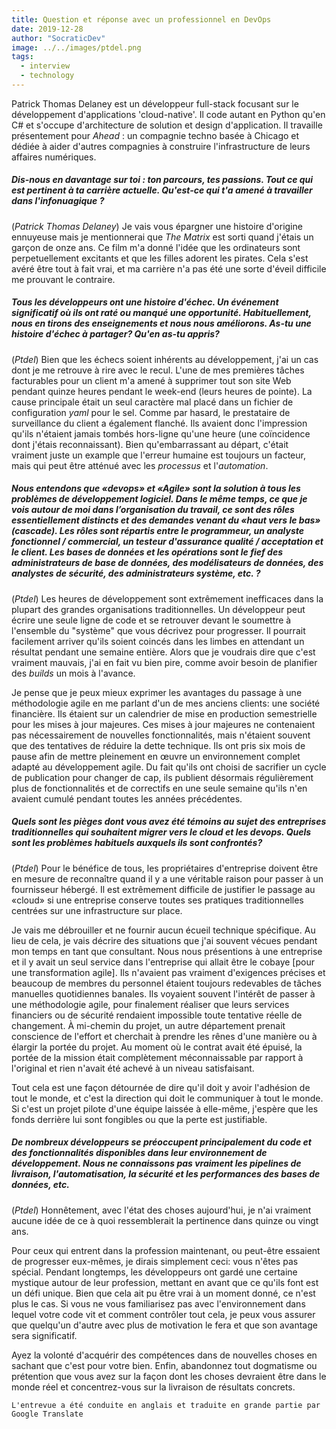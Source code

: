 ```yaml
---
title: Question et réponse avec un professionnel en DevOps
date: 2019-12-28
author: "SocraticDev"
image: ../../images/ptdel.png
tags:
  - interview
  - technology
---
```


Patrick Thomas Delaney est un développeur full-stack focusant sur le développement d'applications 'cloud-native'. Il code autant en Python qu'en C# et s'occupe d'architecture de solution et design d'application. Il travaille présentement pour _Ahead_ : un compagnie techno basée à Chicago et dédiée à aider d'autres compagnies à construire l'infrastructure de leurs affaires numériques.

##### Dis-nous en davantage sur toi : ton parcours, tes passions. Tout ce qui est pertinent à ta carrière actuelle. Qu'est-ce qui t'a amené à travailler dans l'infonuagique ?

(_Patrick Thomas Delaney_) Je vais vous épargner une histoire d'origine ennuyeuse mais je mentionnerai que _The Matrix_ est sorti quand j'étais un garçon de onze ans. Ce film m'a donné l'idée que les ordinateurs sont perpetuellement excitants et que les filles adorent les pirates. Cela s'est avéré être tout à fait vrai, et ma carrière n'a pas été une sorte d'éveil difficile me prouvant le contraire.


##### Tous les développeurs ont une histoire d'échec. Un événement significatif où ils ont raté ou manqué une opportunité. Habituellement, nous en tirons des enseignements et nous nous améliorons. As-tu une histoire d'échec à partager? Qu'en as-tu appris?

(_Ptdel_) Bien que les échecs soient inhérents au développement, j'ai un cas dont je me retrouve à rire avec le recul. L'une de mes premières tâches facturables pour un client m'a amené à supprimer tout son site Web pendant quinze heures pendant le week-end (leurs heures de pointe). La cause principale était un seul caractère mal placé dans un fichier de configuration _yaml_ pour le sel. Comme par hasard, le prestataire de surveillance du client a également flanché. Ils avaient donc l'impression qu'ils n'étaient jamais tombés hors-ligne qu'une heure (une coïncidence dont j'étais reconnaissant). Bien qu'embarrassant au départ, c'était vraiment juste un example que l'erreur humaine est toujours un facteur, mais qui peut être atténué avec les _processus_ et l'_automation_.

##### Nous entendons que «devops» et «Agile» sont la solution à tous les problèmes de développement logiciel. Dans le même temps, ce que je vois autour de moi dans l’organisation du travail, ce sont des rôles essentiellement distincts et des demandes venant du «haut vers le bas» (cascade). Les rôles sont répartis entre le programmeur, un analyste fonctionnel / commercial, un testeur d'assurance qualité / acceptation et le client. Les bases de données et les opérations sont le fief des administrateurs de base de données, des modélisateurs de données, des analystes de sécurité, des administrateurs système, etc. ?

(_Ptdel_) Les heures de développement sont extrêmement inefficaces dans la plupart des grandes organisations traditionnelles. Un développeur peut écrire une seule ligne de code et se retrouver devant le soumettre à l'ensemble du "système" que vous décrivez pour progresser. Il pourrait facilement arriver qu'ils soient coincés dans les limbes en attendant un résultat pendant une semaine entière. Alors que je voudrais dire que c'est vraiment mauvais, j'ai en fait vu bien pire, comme avoir besoin de planifier des _builds_ un mois à l'avance.

Je pense que je peux mieux exprimer les avantages du passage à une méthodologie agile en me parlant d'un de mes anciens clients: une société financière. Ils étaient sur un calendrier de mise en production semestrielle pour les mises à jour majeures. Ces mises à jour majeures ne contenaient pas nécessairement de nouvelles fonctionnalités, mais n'étaient souvent que des tentatives de réduire la dette technique. Ils ont pris six mois de pause afin de mettre pleinement en œuvre un environnement complet adapté au développement agile. Du fait qu'ils ont choisi de sacrifier un cycle de publication pour changer de cap, ils publient désormais régulièrement plus de fonctionnalités et de correctifs en une seule semaine qu'ils n'en avaient cumulé pendant toutes les années précédentes.

##### Quels sont les pièges dont vous avez été témoins au sujet des entreprises traditionnelles qui souhaitent migrer vers le cloud et les devops. Quels sont les problèmes habituels auxquels ils sont confrontés?

 (_Ptdel_) Pour le bénéfice de tous, les propriétaires d'entreprise doivent être en mesure de reconnaître quand il y a une véritable raison pour passer à un fournisseur hébergé. Il est extrêmement difficile de justifier le passage au «cloud» si une entreprise conserve toutes ses pratiques traditionnelles centrées sur une infrastructure sur place.

Je vais me débrouiller et ne fournir aucun écueil technique spécifique. Au lieu de cela, je vais décrire des situations que j'ai souvent vécues pendant mon temps en tant que consultant. Nous nous présentions à une entreprise et il y avait un seul service dans l'entreprise qui allait être le cobaye [pour une transformation agile]. Ils n'avaient pas vraiment d'exigences précises et beaucoup de membres du personnel étaient toujours redevables de tâches manuelles quotidiennes banales. Ils voyaient souvent l'intérêt de passer à une méthodologie agile, pour finalement réaliser que leurs services financiers ou de sécurité rendaient impossible toute tentative réelle de changement. À mi-chemin du projet, un autre département prenait conscience de l'effort et cherchait à prendre les rênes d'une manière ou à élargir la portée du projet. Au moment où le contrat avait été épuisé, la portée de la mission était complètement méconnaissable par rapport à l'original et rien n'avait été achevé à un niveau satisfaisant.
 
Tout cela est une façon détournée de dire qu'il doit y avoir l'adhésion de tout le monde, et c'est la direction qui doit le communiquer à tout le monde. Si c'est un projet pilote d'une équipe laissée à elle-même, j'espère que les fonds derrière lui sont fongibles ou que la perte est justifiable.

 ##### De nombreux développeurs se préoccupent principalement du code et des fonctionnalités disponibles dans leur environnement de développement. Nous ne connaissons pas vraiment les pipelines de livraison, l'automatisation, la sécurité et les performances des bases de données, etc.

  (_Ptdel_) Honnêtement, avec l'état des choses aujourd'hui, je n'ai vraiment aucune idée de ce à quoi ressemblerait la pertinence dans quinze ou vingt ans.

Pour ceux qui entrent dans la profession maintenant, ou peut-être essaient de progresser eux-mêmes, je dirais simplement ceci: vous n'êtes pas spécial. Pendant longtemps, les développeurs ont gardé une certaine mystique autour de leur profession, mettant en avant que ce qu'ils font est un défi unique. Bien que cela ait pu être vrai à un moment donné, ce n'est plus le cas. Si vous ne vous familiarisez pas avec l'environnement dans lequel votre code vit et comment contrôler tout cela, je peux vous assurer que quelqu'un d'autre avec plus de motivation le fera et que son avantage sera significatif.
  
Ayez la volonté d'acquérir des compétences dans de nouvelles choses en sachant que c'est pour votre bien. Enfin, abandonnez tout dogmatisme ou prétention que vous avez sur la façon dont les choses devraient être dans le monde réel et concentrez-vous sur la livraison de résultats concrets.

  ```L'entrevue a été conduite en anglais et traduite en grande partie par Google Translate```